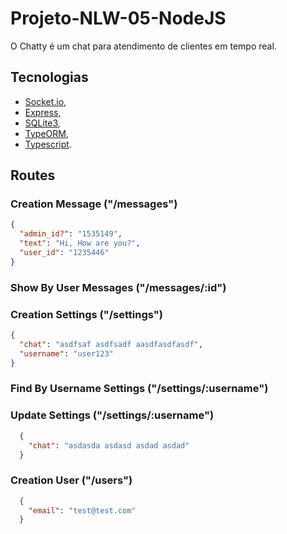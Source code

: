 # Projeto-NLW-05-NodeJS

O Chatty é um chat para atendimento de clientes em tempo real.

## Tecnologias

* [Socket.io](https://socket.io/),
* [Express](https://expressjs.com/), 
* [SQLite3](https://www.sqlite.org/index.html), 
* [TypeORM](https://typeorm.io/),
* [Typescript](https://www.typescriptlang.org/).

## Routes

### Creation Message ("/messages")
```json
{
  "admin_id?": "1535149",
  "text": "Hi, How are you?",
  "user_id": "1235446"
}
```

### Show By User Messages ("/messages/:id")

###  Creation Settings ("/settings")

```json
{
  "chat": "asdfsaf asdfsadf aasdfasdfasdf",
  "username": "user123"
}
```

### Find By Username Settings ("/settings/:username")

### Update Settings ("/settings/:username")

```json
  {
    "chat": "asdasda asdasd asdad asdad"
  }
```

### Creation User ("/users")

```json
  {
    "email": "test@test.com"
  }
```






